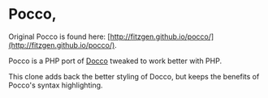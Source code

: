 # Pocco, 

Original Pocco is found here: [http://fitzgen.github.io/pocco/](http://fitzgen.github.io/pocco/).

Pocco is a PHP port of [Docco](http://jashkenas.github.io/docco/) tweaked to work better with PHP.

This clone adds back the better styling of Docco, but keeps the benefits of Pocco's syntax highlighting.